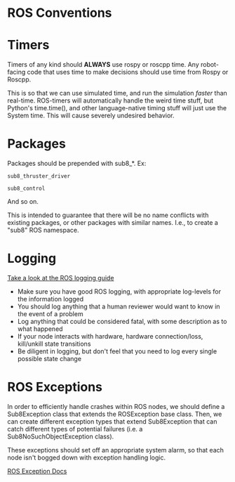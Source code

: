 ROS Conventions
================

# Timers
Timers of any kind should **ALWAYS** use rospy or roscpp time. Any robot-facing code that uses time to make decisions should use time from Rospy or Roscpp. 

This is so that we can use simulated time, and run the simulation *faster* than real-time. ROS-timers will automatically handle the weird time stuff, but Python's time.time(), and other language-native timing stuff will just use the System time. This will cause severely undesired behavior.

# Packages
Packages should be prepended with sub8_*.
Ex:

`sub8_thruster_driver`

`sub8_control`

And so on.

This is intended to guarantee that there will be no name conflicts with existing packages, or other packages with similar names. I.e., to create a "sub8" ROS namespace.

# Logging
[Take a look at the ROS logging guide](http://wiki.ros.org/roscpp/Overview/Logging)
* Make sure you have good ROS logging, with appropriate log-levels for the information logged
* You should log anything that a human reviewer would want to know in the event of a problem
* Log anything that could be considered fatal, with some description as to what happened
* If your node interacts with hardware, hardware connection/loss, kill/unkill state transitions
* Be diligent in logging, but don't feel that you need to log every single possible state change

# ROS Exceptions
In order to efficiently handle crashes within ROS nodes, we should define a Sub8Exception class that extends the ROSException base class. Then, we can create different exception types that extend Sub8Exception that can catch different types of potential failures (i.e. a Sub8NoSuchObjectException class).

These exceptions should set off an appropriate system alarm, so that each node isn't bogged down with exception handling logic. 

[ROS Exception Docs](http://docs.ros.org/api/rospy/html/rospy.exceptions-module.html)